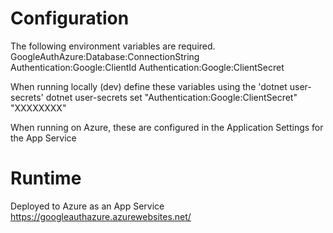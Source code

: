 # Configuration
The following environment variables are required. 
GoogleAuthAzure:Database:ConnectionString
Authentication:Google:ClientId
Authentication:Google:ClientSecret

When running locally (dev) define these variables using the 'dotnet user-secrets'
dotnet user-secrets set "Authentication:Google:ClientSecret" "XXXXXXXX"

When running on Azure, these are configured in the Application Settings for the App Service

# Runtime
Deployed to Azure as an App Service
https://googleauthazure.azurewebsites.net/
